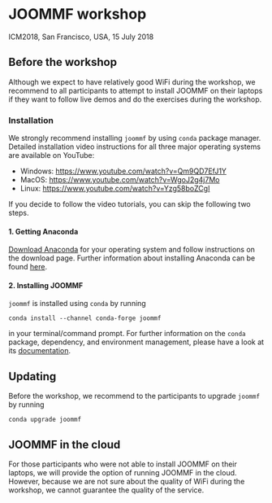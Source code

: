 # JOOMMF workshop
ICM2018, San Francisco, USA, 15 July 2018

## Before the workshop

Although we expect to have relatively good WiFi during the workshop, we recommend to all participants to attempt to install JOOMMF on their laptops if they want to follow live demos and do the exercises during the workshop.

### Installation

We strongly recommend installing `joommf` by using `conda` package manager. Detailed installation video instructions for all three major operating systems are available on YouTube:

- Windows: https://www.youtube.com/watch?v=Qm9QD7EfJ1Y
- MacOS: https://www.youtube.com/watch?v=WgoJ2g4j7Mo
- Linux: https://www.youtube.com/watch?v=Yzg58boZCgI

If you decide to follow the video tutorials, you can skip the following two steps.

#### 1. Getting Anaconda

[Download Anaconda](https://www.anaconda.com/download) for your operating system and follow instructions on the download page. Further information about installing Anaconda can be found [here](https://conda.io/docs/user-guide/install/download.html).

#### 2. Installing JOOMMF

`joommf` is installed using `conda` by running

    conda install --channel conda-forge joommf

in your terminal/command prompt. For further information on the `conda` package, dependency, and environment management, please have a look at its [documentation](https://conda.io/docs/). 

## Updating

Before the workshop, we recommend to the participants to upgrade `joommf` by running

    conda upgrade joommf
    
## JOOMMF in the cloud

For those participants who were not able to install JOOMMF on their laptops, we will provide the option of running JOOMMF in the cloud. However, because we are not sure about the quality of WiFi during the workshop, we cannot guarantee the quality of the service.
